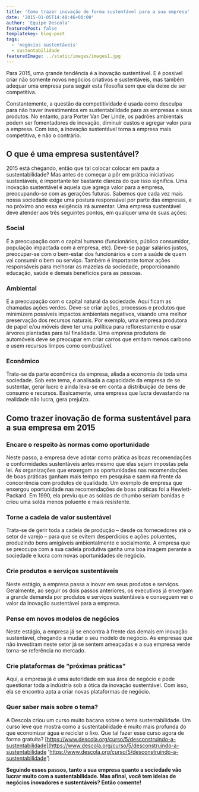 ```yaml
---
title: 'Como trazer inovação de forma sustentável para a sua empresa'
date: '2015-01-05T14:48:46+00:00'
author: 'Equipe Descola'
featuredPost: false
templatekey: blog-post
tags:
  - 'negócios sustentáveis'
  - sustentabilidade
featuredImage: ../static/images/images1.jpg
---
```


Para 2015, uma grande tendência é a inovação sustentável. E é possível criar não somente novos negócios criativos e sustentáveis, mas também adequar uma empresa para seguir esta filosofia sem que ela deixe de ser competitiva.

Constantemente, a questão da competitividade é usada como desculpa para não haver investimentos em sustentabilidade para as empresas e seus produtos. No entanto, para Porter Van Der Linde, os padrões ambientais podem ser fomentadores de inovação, diminuir custos e agregar valor para a empresa. Com isso, a inovação sustentável torna a empresa mais competitiva, e não o contrário.

## O que é uma empresa sustentável?

2015 está chegando, então que tal colocar colocar em pauta a sustentabilidade? Mas antes de começar a pôr em prática iniciativas sustentáveis, é importante ter bastante clareza do que isso significa. Uma inovação sustentável é aquela que agrega valor para a empresa, preocupando-se com as gerações futuras. Sabemos que cada vez mais nossa sociedade exige uma postura responsável por parte das empresas, e no próximo ano essa exigência irá aumentar. Uma empresa sustentável deve atender aos três seguintes pontos, em qualquer uma de suas ações:

### **Social**

É a preocupação com o capital humano (funcionários, público consumidor, população impactada com a empresa, etc). Deve-se pagar salários justos, preocupar-se com o bem-estar dos funcionários e com a saúde de quem vai consumir o bem ou serviço. Também é importante tomar ações responsáveis para melhorar as mazelas da sociedade, proporcionando educação, saúde e demais benefícios para as pessoas.

### **Ambiental**

É a preocupação com o capital natural da sociedade. Aqui ficam as chamadas ações verdes. Deve-se criar ações, processos e produtos que minimizem possíveis impactos ambientais negativos, visando uma melhor preservação dos recursos naturais. Por exemplo, uma empresa produtora de papel e/ou móveis deve ter uma política para reflorestamento e usar árvores plantadas para tal finalidade. Uma empresa produtora de automóveis deve se preocupar em criar carros que emitam menos carbono e usem recursos limpos como combustível.

### **Econômico**

Trata-se da parte econômica da empresa, aliada a economia de toda uma sociedade. Sob este tema, é analisada a capacidade da empresa de se sustentar, gerar lucro e ainda leva-se em conta a distribuição de bens de consumo e recursos. Basicamente, uma empresa que lucra devastando na realidade não lucra, gera prejuízo.

## Como trazer inovação de forma sustentável para a sua empresa em 2015

### Encare o respeito às normas como oportunidade

Neste passo, a empresa deve adotar como prática as boas recomendações e conformidades sustentáveis antes mesmo que elas sejam impostas pela lei. As organizações que enxergam as oportunidades nas recomendações de boas práticas ganham mais tempo em pesquisa e saem na frente da concorrência com produtos de qualidade. Um exemplo de empresa que enxergou oportunidade nas recomendações de boas práticas foi a Hewlett-Packard. Em 1990, ela previu que as soldas de chumbo seriam banidas e criou uma solda menos poluente e mais resistente.

### Torne a cadeia de valor sustentável

Trata-se de gerir toda a cadeia de produção – desde os fornecedores até o setor de varejo – para que se evitem desperdícios e ações poluentes, produzindo bens amigáveis ambientalmente e socialmente. A empresa que se preocupa com a sua cadeia produtiva ganha uma boa imagem perante a sociedade e lucra com novas oportunidades de negócio.

### Crie produtos e serviços sustentáveis

Neste estágio, a empresa passa a inovar em seus produtos e serviços. Geralmente, ao seguir os dois passos anteriores, os executivos já enxergam a grande demanda por produtos e serviços sustentáveis e conseguem ver o valor da inovação sustentável para a empresa.

### Pense em novos modelos de negócios

Neste estágio, a empresa já se encontra à frente das demais em inovação sustentável, chegando a mudar o seu modelo de negócio. As empresas que não investiram neste setor já se sentem ameaçadas e a sua empresa verde torna-se referência no mercado.

### Crie plataformas de “próximas práticas”

Aqui, a empresa já é uma autoridade em sua área de negócio e pode questionar toda a indústria sob a ótica da inovação sustentável. Com isso, ela se encontra apta a criar novas plataformas de negócio.

### Quer saber mais sobre o tema?

A Descola criou um curso muito bacana sobre o tema sustentabilidade. Um curso leve que mostra como a sustentabilidade é muito mais profunda do que economizar água e reciclar o lixo. Que tal fazer esse curso agora de forma gratuita?
[https://www.descola.org/curso/5/desconstruindo-a-sustentabilidade](https://www.descola.org/curso/5/desconstruindo-a-sustentabilidade 'https://www.descola.org/curso/5/desconstruindo-a-sustentabilidade')

**Seguindo esses passos, tanto a sua empresa quanto a sociedade vão lucrar muito com a sustentabilidade. Mas afinal, você tem ideias de negócios inovadores e sustentáveis? Então comente!**
